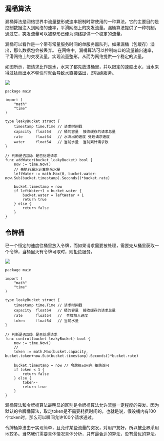 
## 漏桶算法

漏桶算法是网络世界中流量整形或速率限制时常使用的一种算法，它的主要目的是控制数据注入到网络的速率，平滑网络上的突发流量。漏桶算法提供了一种机制，通过它，突发流量可以被整形已便为网络提供一个稳定的流量。

漏桶可以看作是一个带有常量服务时间的单服务器队列，如果漏桶（包缓存）溢出，那么数据包会被丢弃。 在网络中，漏桶算法可以控制端口的流量输出速率，平滑网络上的突发流量，实现流量整形，从而为网络提供一个稳定的流量。

如图所示，把请求比作是水，水来了都先放进桶里，并以限定的速度出水，当水来得过猛而出水不够快时就会导致水直接溢出，即拒绝服务。

![](https://pic4.zhimg.com/80/v2-2e11b085852d5395ea7845738378825b_720w.jpg)


```golang
package main

import (
	"math"
	"time"
)

type leakyBucket struct {
	timestamp time.Time // 请求时间戳
	capacity  float64   // 桶的容量  接收缓存的请求总量
	rate      float64   // 水流出的速度 处理请求速度
	water     float64   // 当前水量  当前累计请求数
}

// 判断是否加水 是否处理请求
func addWater(bucket leakyBucket) bool {
	now := time.Now()
	// 先执行漏水计算剩余水量
	leftWater := math.Max(0, bucket.water-now.Sub(bucket.timestamp).Seconds()*bucket.rate)

	bucket.timestamp = now
	if leftWater+1 < bucket.water {
		bucket.water = leftWater + 1
		return true
	} else {
		return false
	}
}

```
## 令牌桶
已一个恒定的速度往桶里放入令牌，而如果请求需要被处理，需要先从桶里获取一个令牌，当桶里灭有令牌可取时，则拒绝服务。

![](https://pic2.zhimg.com/80/v2-a12cbd61f3fbd51c709f0d03f9f86fed_720w.jpg)

```golang 
package main

import (
	"math"
	"time"
)

type leakyBucket struct {
	timestamp time.Time // 请求时间戳
	capacity  float64   // 桶的容量  接收缓存的请求总量
	rate      float64   //  令牌放入速度 
	token     float64   // 当前水量  
}

// 判断是否加水 是否处理请求
func control(bucket leakyBucket) bool {
	now := time.Now()
	// 
	token := math.Max(bucket.capacity, bucket.token+now.Sub(bucket.timestamp).Seconds()*bucket.rate)

	bucket.timestamp = now // 令牌拒已用完 拒绝访问
	if token < 1 {
		return false
	} else {
		token--
		return true
	}
}

```
漏桶算法和令牌桶算法最明显的区别是令牌桶算法允许流量一定程度的突发。因为默认的令牌桶算法，取走token是不需要耗费时间的，也就是说，假设桶内有100个token时，那么可以瞬间允许100个请求通过。

令牌桶算法由于实现简单，且允许某些流量的突发，对用户友好，所以被业界采用地较多。当然我们需要具体情况具体分析，只有最合适的算法，没有最优的算法。

